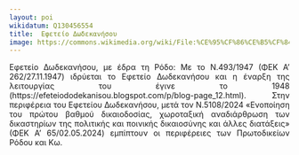 ```yaml
---
layout: poi
wikidatum: Q130456554
title:  Εφετείο Δωδεκανήσου
image: https://commons.wikimedia.org/wiki/File:%CE%95%CF%86%CE%B5%CF%84%CE%B5%CE%AF%CE%BF_%CE%94%CF%89%CE%B4%CE%B5%CE%BA%CE%B1%CE%BD%CE%AE%CF%83%CE%BF%CF%85.jpg
---
```


<style>
  .justified-text {
    text-align: justify;
  }
</style>

<div class="justified-text">
  <p>Εφετείο Δωδεκανήσου, με έδρα τη Ρόδο:  Με το Ν.493/1947 (ΦΕΚ Α’ 262/27.11.1947) ιδρύεται το Εφετείο Δωδεκανήσου και η έναρξη της λειτουργίας του έγινε το 1948  (https://efeteiododekanisou.blogspot.com/p/blog-page_12.html). Στην περιφέρεια του Εφετείου Δωδεκανήσου, μετά τον Ν.5108/2024 «Ενοποίηση του πρώτου βαθμού δικαιοδοσίας, χωροταξική αναδιάρθρωση των δικαστηρίων της πολιτικής και ποινικής δικαιοσύνης και άλλες διατάξεις» (ΦΕΚ Α’ 65/02.05.2024) εμπίπτουν οι περιφέρειες των Πρωτοδικείων Ρόδου και Κω.</p>
